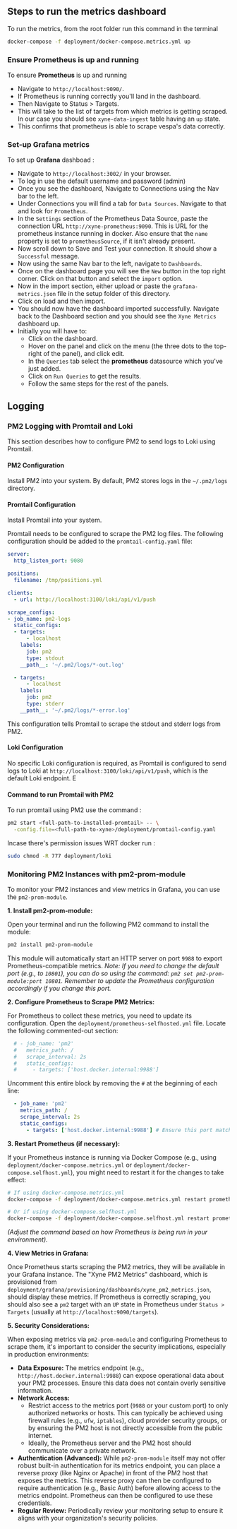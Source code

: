 ## Steps to run the metrics dashboard

To run the metrics, from the root folder run this command in the terminal
```sh
docker-compose -f deployment/docker-compose.metrics.yml up
```

### Ensure Prometheus is up and running
 To ensure **Prometheus** is up and running
   - Navigate to `http://localhost:9090/`.
   - If Prometheus is running correctly you'll land in the dashboard.
   - Then Navigate to Status > Targets.
   - This will take to the list of targets from which metrics is getting scraped. In our case you should see `xyne-data-ingest` table having an `up` state.
   - This confirms that prometheus is able to scrape vespa's data correctly.


### Set-up Grafana metrics

To set up **Grafana** dashboad :
- Navigate to `http://localhost:3002/` in your browser.
- To log in use the default username and password (admin)
- Once you see the dashboard, Navigate to Connections using the Nav bar to the left.
- Under Connections you will find a tab for `Data Sources`. Navigate to that and look for `Prometheus`.
- In the `Settings` section of the Prometheus Data Source,  paste the connection URL `http://xyne-prometheus:9090`. This is URL for the prometheus instance running in docker. Also ensure that the `name` property is set to `prometheusSource`, if it isn't already present.
- Now scroll down to Save and Test your connection. It should show a `Successful` message.
- Now using the same Nav bar to the left, navigate to `Dashboards`.
- Once on the dashboard page you will see the `New` button in the top right corner. Click on that button and select the `import` option.
- Now in the import section, either upload or paste the `grafana-metrics.json` file in the setup folder of this directory.
- Click on load and then import.
- You should now have the dashboard imported successfully. Navigate back to the Dashboard section and you should see the `Xyne Metrics` dashboard up.
- Initially you will have to:
    - Click on the dashboard.
    - Hover on the panel and click on the menu (the three dots to the top-right of the panel), and click edit.
    - In the `Queries` tab select the **prometheus** datasource which you've just added.
    - Click on `Run Queries` to get the results.
    - Follow the same steps for the rest of the panels.

## Logging

### PM2 Logging with Promtail and Loki

This section describes how to configure PM2 to send logs to Loki using Promtail.

#### PM2 Configuration

Install PM2 into your system. 
By default, PM2 stores logs in the `~/.pm2/logs` directory.

#### Promtail Configuration
Install Promtail into your system.

Promtail needs to be configured to scrape the PM2 log files. The following configuration should be added to the `promtail-config.yaml` file:

```yaml
server:
  http_listen_port: 9080

positions:
  filename: /tmp/positions.yml

clients:
  - url: http://localhost:3100/loki/api/v1/push

scrape_configs:
- job_name: pm2-logs
  static_configs:
  - targets:
      - localhost
    labels:
      job: pm2
      type: stdout
    __path__: '~/.pm2/logs/*-out.log'

  - targets:
      - localhost
    labels:
      job: pm2
      type: stderr
    __path__: '~/.pm2/logs/*-error.log'
```

This configuration tells Promtail to scrape the stdout and stderr logs from PM2.

#### Loki Configuration

No specific Loki configuration is required, as Promtail is configured to send logs to Loki at `http://localhost:3100/loki/api/v1/push`, which is the default Loki endpoint. E


#### Command to run Promtail with PM2

To run promtail using PM2 use the command :
```bash
pm2 start <full-path-to-installed-promtail> -- \
  -config.file=<full-path-to-xyne>/deployment/promtail-config.yaml
```

Incase there's permission issues WRT docker run :
```bash
sudo chmod -R 777 deployment/loki
```

### Monitoring PM2 Instances with pm2-prom-module

To monitor your PM2 instances and view metrics in Grafana, you can use the `pm2-prom-module`.

**1. Install pm2-prom-module:**

Open your terminal and run the following PM2 command to install the module:

```sh
pm2 install pm2-prom-module
```

This module will automatically start an HTTP server on port `9988` to export Prometheus-compatible metrics.
*Note: If you need to change the default port (e.g., to `10801`), you can do so using the command: `pm2 set pm2-prom-module:port 10801`. Remember to update the Prometheus configuration accordingly if you change this port.*

**2. Configure Prometheus to Scrape PM2 Metrics:**

For Prometheus to collect these metrics, you need to update its configuration.
Open the `deployment/prometheus-selfhosted.yml` file.
Locate the following commented-out section:

```yaml
  # - job_name: 'pm2'
  #   metrics_path: /
  #   scrape_interval: 2s
  #   static_configs:
  #     - targets: ['host.docker.internal:9988']
```

Uncomment this entire block by removing the `#` at the beginning of each line:

```yaml
  - job_name: 'pm2'
    metrics_path: /
    scrape_interval: 2s
    static_configs:
      - targets: ['host.docker.internal:9988'] # Ensure this port matches the one pm2-prom-module is using (default is 9988)
```

**3. Restart Prometheus (if necessary):**

If your Prometheus instance is running via Docker Compose (e.g., using `deployment/docker-compose.metrics.yml` or `deployment/docker-compose.selfhost.yml`), you might need to restart it for the changes to take effect:

```sh
# If using docker-compose.metrics.yml
docker-compose -f deployment/docker-compose.metrics.yml restart prometheus

# Or if using docker-compose.selfhost.yml
docker-compose -f deployment/docker-compose.selfhost.yml restart prometheus
```
*(Adjust the command based on how Prometheus is being run in your environment).*

**4. View Metrics in Grafana:**

Once Prometheus starts scraping the PM2 metrics, they will be available in your Grafana instance. The "Xyne PM2 Metrics" dashboard, which is provisioned from `deployment/grafana/provisioning/dashboards/xyne_pm2_metrics.json`, should display these metrics. If Prometheus is correctly scraping, you should also see a `pm2` target with an `UP` state in Prometheus under `Status > Targets` (usually at `http://localhost:9090/targets`).

**5. Security Considerations:**

When exposing metrics via `pm2-prom-module` and configuring Prometheus to scrape them, it's important to consider the security implications, especially in production environments:

*   **Data Exposure:** The metrics endpoint (e.g., `http://host.docker.internal:9988`) can expose operational data about your PM2 processes. Ensure this data does not contain overly sensitive information.
*   **Network Access:**
    *   Restrict access to the metrics port (`9988` or your custom port) to only authorized networks or hosts. This can typically be achieved using firewall rules (e.g., `ufw`, `iptables`), cloud provider security groups, or by ensuring the PM2 host is not directly accessible from the public internet.
    *   Ideally, the Prometheus server and the PM2 host should communicate over a private network.
*   **Authentication (Advanced):** While `pm2-prom-module` itself may not offer robust built-in authentication for its metrics endpoint, you can place a reverse proxy (like Nginx or Apache) in front of the PM2 host that exposes the metrics. This reverse proxy can then be configured to require authentication (e.g., Basic Auth) before allowing access to the metrics endpoint. Prometheus can then be configured to use these credentials.
*   **Regular Review:** Periodically review your monitoring setup to ensure it aligns with your organization's security policies.